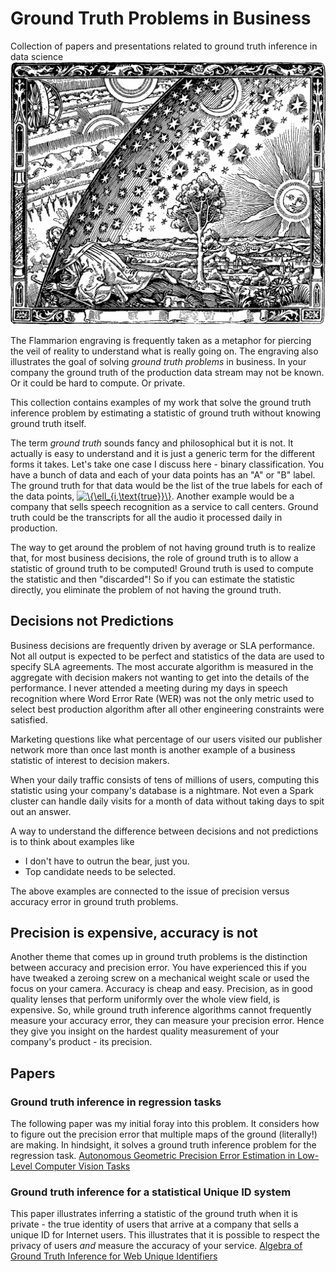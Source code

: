 # Ground Truth Problems in Business
Collection of papers and presentations related to ground truth inference in data science
![Flammarion engraving](img/Flammarion.jpg)

The Flammarion engraving is frequently taken as a metaphor for piercing the veil of reality to understand what is really going on. The engraving also illustrates the goal of solving *ground truth problems* in business. In your company the ground truth of the production data stream may not be known. Or it could be hard to compute. Or private.

This collection contains examples of my work that solve the ground truth inference problem by estimating a statistic of ground truth without knowing ground truth itself.

The term *ground truth* sounds fancy and philosophical but it is not. It actually is easy to understand and it is just a generic term for the different forms it takes. Let's take one case I discuss here - binary classification. You have a bunch of data and each of your data points has an "A" or "B" label. The ground truth for that data would be the list of the true labels for each of the data points,
<a href="https://www.codecogs.com/eqnedit.php?latex=\{\ell_{i,\text{true}}\}" target="_blank"><img src="https://latex.codecogs.com/gif.latex?\{\ell_{i,\text{true}}\}" title="\{\ell_{i,\text{true}}\}" /></a>.
Another example would be a company that sells speech recognition as a service to call centers. Ground truth could be the transcripts for all the audio it processed daily in production.

The way to get around the problem of not having ground truth is to realize that, for most business decisions, the role of ground truth is to allow a statistic of ground truth to be computed! Ground truth is used to compute the statistic and then "discarded"! So if you can estimate the statistic directly, you eliminate the problem of not having the ground truth.

## Decisions not Predictions
Business decisions are frequently driven by average or SLA performance. Not all output is expected to be perfect and statistics of the data are used to specify SLA agreements. The most accurate algorithm is measured in the aggregate with decision makers not wanting to get into the details of the performance. I never attended a meeting during my days in speech recognition where Word Error Rate (WER) was not the only metric used to select best production algorithm after all other engineering constraints were satisfied.

Marketing questions like what percentage of our users visited our publisher network more than once last month is another example of a business statistic of interest to decision makers. 

When your daily traffic consists of tens of millions of users, computing this statistic using your company's database is a nightmare. Not even a Spark cluster can handle daily visits for a month of data without taking days to spit out an answer.

A way to understand the difference between decisions and not predictions is to think about examples like 
* I don't have to outrun the bear, just you.
* Top candidate needs to be selected.

The above examples are connected to the issue of precision versus accuracy error in ground truth problems.
## Precision is expensive, accuracy is not
Another theme that comes up in ground truth problems is the distinction between accuracy and precision error. You have experienced this if you have tweaked a zeroing screw on a mechanical weight scale or used the focus on your camera. Accuracy is cheap and easy. Precision, as in good quality lenses that perform uniformly over the whole view field, is expensive. So, while ground truth inference algorithms cannot frequently measure your accuracy error, they can measure your precision error. Hence they give you insight on the hardest quality measurement of your company's product - its precision.

## Papers
### Ground truth inference in regression tasks
The following paper was my initial foray into this problem. It considers how to figure out the precision error that multiple maps of the ground (literally!) are making. In hindsight, it solves a ground truth inference problem for the regression task.
[Autonomous Geometric Precision Error Estimation in Low-Level Computer Vision Tasks](http://icml2008.cs.helsinki.fi/papers/121.pdf)
### Ground truth inference for a statistical Unique ID system
This paper illustrates inferring a statistic of the ground truth when it is private - the true identity of users that arrive at a company that sells a unique ID for Internet users. This illustrates that it is possible to respect the privacy of users *and* measure the accuracy of your service.
[Algebra of Ground Truth Inference for Web Unique Identifiers](./papers/bc-id-ground-truth-wsdm-2015.pdf)
